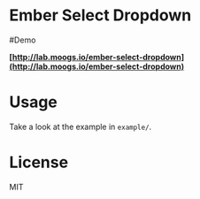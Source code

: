 # Ember Select Dropdown

#Demo

**[http://lab.moogs.io/ember-select-dropdown](http://lab.moogs.io/ember-select-dropdown)**

# Usage

Take a look at the example in `example/`.

# License

MIT
